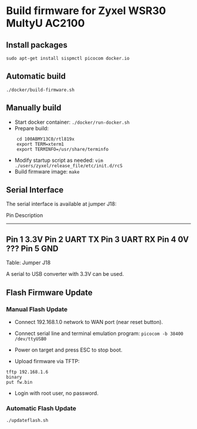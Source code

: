 # Build firmware for Zyxel WSR30 MultyU AC2100

## Install packages
```sudo apt-get install sispmctl picocom docker.io```

## Automatic build
```./docker/build-firmware.sh```

## Manually build
* Start docker container: ```./docker/run-docker.sh```
* Prepare build:
~~~
    cd 100ABMY13C0/rtl819x
    export TERM=xterm1
    export TERMINFO=/usr/share/terminfo
~~~
* Modify startup script as needed: ```vim ./users/zyxel/release_file/etc/init.d/rcS```
* Build firmware image: ```make```

## Serial Interface
The serial interface is available at jumper J18:

Pin   Description
----- -----------
Pin 1 3.3V
Pin 2 UART TX
Pin 3 UART RX
Pin 4 0V ???
Pin 5 GND
-----------------
Table: Jumper J18

A serial to USB converter with 3.3V can be used.

## Flash Firmware Update
### Manual Flash Update
* Connect 192.168.1.0 network to WAN port (near reset button).
* Connect serial line and terminal emulation program:
```picocom -b 38400 /dev/ttyUSB0```

* Power on target and press ESC to stop boot.

* Upload firmware via TFTP:

~~~
tftp 192.168.1.6
binary
put fw.bin
~~~

* Login with root user, no password.

### Automatic Flash Update
```./updateflash.sh```
